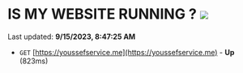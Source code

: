# IS MY WEBSITE RUNNING ? [![](https://img.shields.io/static/v1?label=Sponsor&message=%E2%9D%A4&logo=GitHub&color=%23fe8e86)](https://github.com/sponsors/<username>)

Last updated: **9/15/2023, 8:47:25 AM**

- `GET` [https://youssefservice.me](https://youssefservice.me) - **Up** (823ms)
